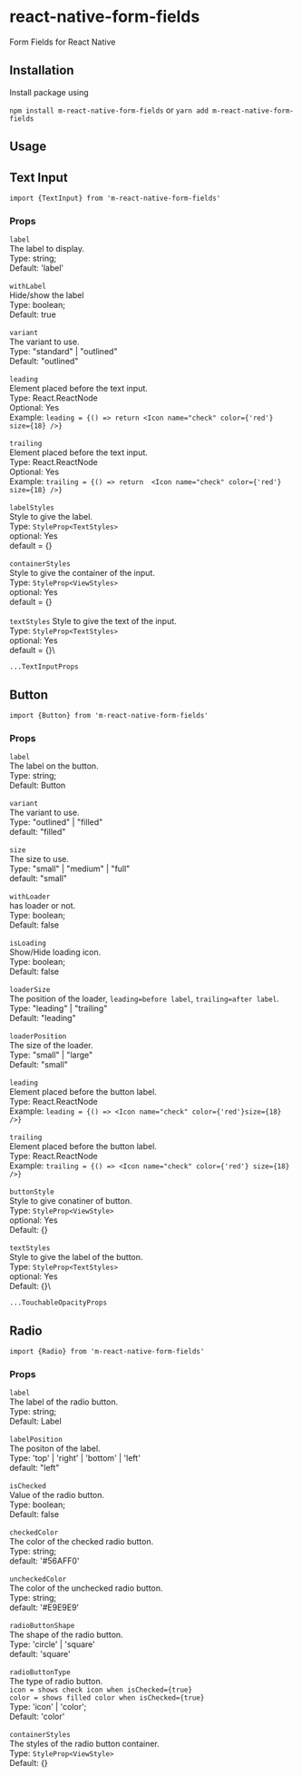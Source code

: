 # react-native-form-fields

Form Fields for React Native

## Installation

Install package using

`npm install m-react-native-form-fields` or `yarn add m-react-native-form-fields`

## Usage

## Text Input

```
import {TextInput} from 'm-react-native-form-fields'
```

### Props

`label`\
The label to display.\
Type: string;\
Default: 'label'\
<br />
`withLabel`\
Hide/show the label\
Type: boolean;\
Default: true\
<br />
`variant`\
The variant to use.\
Type: "standard" | "outlined"\
Default: "outlined"\
<br />
`leading`\
Element placed before the text input.\
Type: React.ReactNode\
Optional: Yes\
Example: `leading = {() => return <Icon name="check" color={'red'} size={18} />}`
<br />
<br />
`trailing`\
Element placed before the text input.\
Type: React.ReactNode\
Optional: Yes\
Example: `trailing = {() => return  <Icon name="check" color={'red'} size={18} />}`\
<br />
`labelStyles`\
Style to give the label.\
Type: `StyleProp<TextStyles>`\
optional: Yes\
default = {}\
<br />
`containerStyles`\
Style to give the container of the input.\
Type: `StyleProp<ViewStyles>`\
optional: Yes\
default = {}\
<br />
`textStyles`
Style to give the text of the input.\
Type: `StyleProp<TextStyles>`\
optional: Yes\
default = {}\

```
...TextInputProps
```

## Button

```
import {Button} from 'm-react-native-form-fields'
```

### Props

`label`\
The label on the button.\
Type: string;\
Default: Button\
<br />
`variant`\
The variant to use.\
Type: "outlined" | "filled"\
default: "filled"\
<br />
`size`\
The size to use.\
Type: "small" | "medium" | "full"\
default: "small"\
<br />
`withLoader`\
has loader or not.\
Type: boolean;\
Default: false\
<br />
`isLoading`\
Show/Hide loading icon.\
Type: boolean;\
Default: false\
<br />
`loaderSize`\
The position of the loader, `leading=before label`, `trailing=after label`.\
Type: "leading" | "trailing"\
Default: "leading"\
<br />
`loaderPosition`\
The size of the loader.\
Type: "small" | "large"\
Default: "small"\
<br />
`leading`\
Element placed before the button label.\
Type: React.ReactNode\
Example: `leading = {() => <Icon name="check" color={'red'}size={18} />}`
<br />
<br />
`trailing`\
Element placed before the button label.\
Type: React.ReactNode\
Example: `trailing = {() => <Icon name="check" color={'red'} size={18} />}`\
<br />
`buttonStyle`\
Style to give conatiner of button.\
Type: `StyleProp<ViewStyle>`\
optional: Yes\
Default: {}\
<br />
`textStyles`\
Style to give the label of the button.\
Type: `StyleProp<TextStyles>`\
optional: Yes\
Default: {}\

```
...TouchableOpacityProps
```

## Radio

```
import {Radio} from 'm-react-native-form-fields'
```

### Props

`label`\
The label of the radio button.\
Type: string;\
Default: Label\
<br />
`labelPosition`\
The positon of the label.\
Type: 'top' | 'right' | 'bottom' | 'left'\
default: "left"\
<br />
`isChecked`\
Value of the radio button.\
Type: boolean;\
Default: false\
<br />
`checkedColor`\
The color of the checked radio button.\
Type: string;\
default: '#56AFF0'\
<br />
`uncheckedColor`\
The color of the unchecked radio button.\
Type: string;\
default: '#E9E9E9'\
<br />
`radioButtonShape`\
The shape of the radio button.\
Type: 'circle' | 'square'\
default: 'square'\
<br />
`radioButtonType`\
The type of radio button.\
`icon = shows check icon when isChecked={true}`\
`color = shows filled color when isChecked={true}`\
Type: 'icon' | 'color';\
Default: 'color'\
<br />
`containerStyles`\
The styles of the radio button container.\
Type: `StyleProp<ViewStyle>`\
Default: {}
